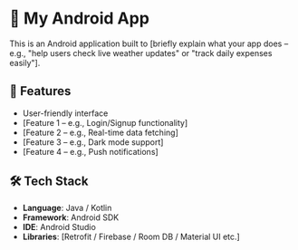 # 🚀 My Android App

This is an Android application built to [briefly explain what your app does – e.g., "help users check live weather updates" or "track daily expenses easily"].  

## 📱 Features
- User-friendly interface  
- [Feature 1 – e.g., Login/Signup functionality]  
- [Feature 2 – e.g., Real-time data fetching]  
- [Feature 3 – e.g., Dark mode support]  
- [Feature 4 – e.g., Push notifications]  

## 🛠 Tech Stack
- **Language**: Java / Kotlin  
- **Framework**: Android SDK  
- **IDE**: Android Studio  
- **Libraries**: [Retrofit / Firebase / Room DB / Material UI etc.]  
